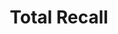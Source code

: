 ---
title: "Total Recall"
hashtag: "total-recall"
genre:
  - science fiction
layout: hashtag
tags:
  - science fiction
  - movie
  - Mars
  - Paul Verhoeven
---